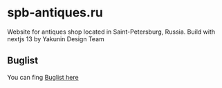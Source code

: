 # spb-antiques.ru

Website for antiques shop located in Saint-Petersburg, Russia. Build with nextjs 13 by Yakunin Design Team

## Buglist

You can fing [Buglist here](./buglist.md)
